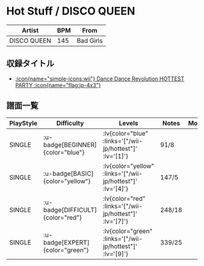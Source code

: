 # Hot Stuff / DISCO QUEEN

|Artist|BPM|From|
|------|---|----|
|DISCO QUEEN|145|Bad Girls|

## 収録タイトル

- [ :icon{name="simple-icons:wii"} Dance Dance Revolution HOTTEST PARTY :icon{name="flag:jp-4x3"} ](/wii-jp/hottest)

## 譜面一覧

|PlayStyle|Difficulty|Levels|Notes|Movie|
|---------|----------|------|-----|-----|
|SINGLE| :u-badge[BEGINNER]{color="blue"} | :lv{color="blue" :links='["/wii-jp/hottest"]' :lv='[1]'} |91/8||
|SINGLE| :u-badge[BASIC]{color="yellow"} | :lv{color="yellow" :links='["/wii-jp/hottest"]' :lv='[4]'} |147/5||
|SINGLE| :u-badge[DIFFICULT]{color="red"} | :lv{color="red" :links='["/wii-jp/hottest"]' :lv='[7]'} |248/18||
|SINGLE| :u-badge[EXPERT]{color="green"} | :lv{color="green" :links='["/wii-jp/hottest"]' :lv='[9]'} |339/25||

